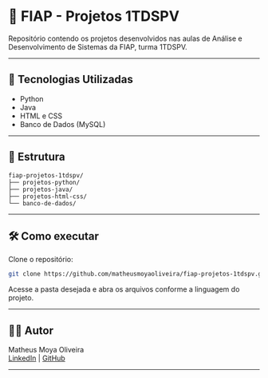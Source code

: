 # 📘 FIAP - Projetos 1TDSPV

Repositório contendo os projetos desenvolvidos nas aulas de Análise e Desenvolvimento de Sistemas da FIAP, turma 1TDSPV.

---

## 🚀 Tecnologias Utilizadas

- Python
- Java
- HTML e CSS
- Banco de Dados (MySQL)

---

## 📂 Estrutura

```
fiap-projetos-1tdspv/
├── projetos-python/
├── projetos-java/
├── projetos-html-css/
└── banco-de-dados/
```

---

## 🛠️ Como executar

Clone o repositório:

```bash
git clone https://github.com/matheusmoyaoliveira/fiap-projetos-1tdspv.git
```

Acesse a pasta desejada e abra os arquivos conforme a linguagem do projeto.

---

## 🧑‍💻 Autor

Matheus Moya Oliveira  
[LinkedIn](https://www.linkedin.com/in/matheusmoyaoliveira/) | [GitHub](https://github.com/matheusmoyaoliveira)

---
